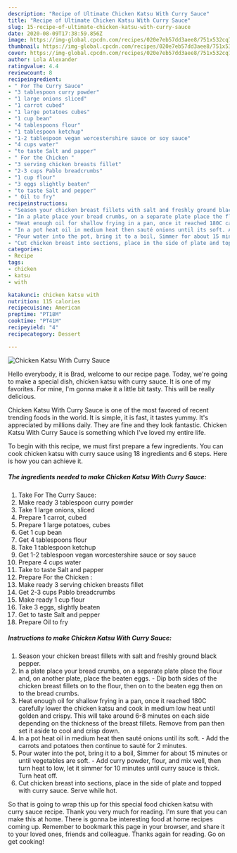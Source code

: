 ```yaml
---
description: "Recipe of Ultimate Chicken Katsu With Curry Sauce"
title: "Recipe of Ultimate Chicken Katsu With Curry Sauce"
slug: 15-recipe-of-ultimate-chicken-katsu-with-curry-sauce
date: 2020-08-09T17:38:59.856Z
image: https://img-global.cpcdn.com/recipes/020e7eb57dd3aee8/751x532cq70/chicken-katsu-with-curry-sauce-recipe-main-photo.jpg
thumbnail: https://img-global.cpcdn.com/recipes/020e7eb57dd3aee8/751x532cq70/chicken-katsu-with-curry-sauce-recipe-main-photo.jpg
cover: https://img-global.cpcdn.com/recipes/020e7eb57dd3aee8/751x532cq70/chicken-katsu-with-curry-sauce-recipe-main-photo.jpg
author: Lola Alexander
ratingvalue: 4.4
reviewcount: 8
recipeingredient:
- " For The Curry Sauce"
- "3 tablespoon curry powder"
- "1 large onions sliced"
- "1 carrot cubed"
- "1 large potatoes cubes"
- "1 cup bean"
- "4 tablespoons flour"
- "1 tablespoon ketchup"
- "1-2 tablespoon vegan worcestershire sauce or soy sauce"
- "4 cups water"
- "to taste Salt and papper"
- " For the Chicken "
- "3 serving chicken breasts fillet"
- "2-3 cups Pablo breadcrumbs"
- "1 cup flour"
- "3 eggs slightly beaten"
- "to taste Salt and pepper"
- " Oil to fry"
recipeinstructions:
- "Season your chicken breast fillets with salt and freshly ground black pepper."
- "In a plate place your bread crumbs, on a separate plate place the flour and, on another plate, place the beaten eggs. Dip both sides of the chicken breast fillets on to the flour, then on to the beaten egg then on to the bread crumbs."
- "Heat enough oil for shallow frying in a pan, once it reached 180C carefully lower the chicken katsu and cook in medium low heat until golden and crispy. This will take around 6-8 minutes on each side depending on the thickness of the breast fillets. Remove from pan then set it aside to cool and crisp down."
- "In a pot heat oil in medium heat then sauté onions until its soft. Add the carrots and potatoes then continue to sauté for 2 minutes."
- "Pour water into the pot, bring it to a boil, Simmer for about 15 minutes or until vegetables are soft. Add curry powder, flour, and mix well, then turn heat to low, let it simmer for 10 minutes until curry sauce is thick. Turn heat off."
- "Cut chicken breast into sections, place in the side of plate and topped with curry sauce. Serve while hot."
categories:
- Recipe
tags:
- chicken
- katsu
- with

katakunci: chicken katsu with 
nutrition: 115 calories
recipecuisine: American
preptime: "PT18M"
cooktime: "PT41M"
recipeyield: "4"
recipecategory: Dessert

---
```



![Chicken Katsu With Curry Sauce](https://img-global.cpcdn.com/recipes/020e7eb57dd3aee8/751x532cq70/chicken-katsu-with-curry-sauce-recipe-main-photo.jpg)

Hello everybody, it is Brad, welcome to our recipe page. Today, we're going to make a special dish, chicken katsu with curry sauce. It is one of my favorites. For mine, I'm gonna make it a little bit tasty. This will be really delicious.

Chicken Katsu With Curry Sauce is one of the most favored of recent trending foods in the world. It is simple, it is fast, it tastes yummy. It's appreciated by millions daily. They are fine and they look fantastic. Chicken Katsu With Curry Sauce is something which I've loved my entire life.




To begin with this recipe, we must first prepare a few ingredients. You can cook chicken katsu with curry sauce using 18 ingredients and 6 steps. Here is how you can achieve it.

<!--inarticleads1-->

##### The ingredients needed to make Chicken Katsu With Curry Sauce:

1. Take  For The Curry Sauce:
1. Make ready 3 tablespoon curry powder
1. Take 1 large onions, sliced
1. Prepare 1 carrot, cubed
1. Prepare 1 large potatoes, cubes
1. Get 1 cup bean
1. Get 4 tablespoons flour
1. Take 1 tablespoon ketchup
1. Get 1-2 tablespoon vegan worcestershire sauce or soy sauce
1. Prepare 4 cups water
1. Take to taste Salt and papper
1. Prepare  For the Chicken :
1. Make ready 3 serving chicken breasts fillet
1. Get 2-3 cups Pablo breadcrumbs
1. Make ready 1 cup flour
1. Take 3 eggs, slightly beaten
1. Get to taste Salt and pepper
1. Prepare  Oil to fry




<!--inarticleads2-->

##### Instructions to make Chicken Katsu With Curry Sauce:

1. Season your chicken breast fillets with salt and freshly ground black pepper.
1. In a plate place your bread crumbs, on a separate plate place the flour and, on another plate, place the beaten eggs. - Dip both sides of the chicken breast fillets on to the flour, then on to the beaten egg then on to the bread crumbs.
1. Heat enough oil for shallow frying in a pan, once it reached 180C carefully lower the chicken katsu and cook in medium low heat until golden and crispy. This will take around 6-8 minutes on each side depending on the thickness of the breast fillets. Remove from pan then set it aside to cool and crisp down.
1. In a pot heat oil in medium heat then sauté onions until its soft. - Add the carrots and potatoes then continue to sauté for 2 minutes.
1. Pour water into the pot, bring it to a boil, Simmer for about 15 minutes or until vegetables are soft. - Add curry powder, flour, and mix well, then turn heat to low, let it simmer for 10 minutes until curry sauce is thick. Turn heat off.
1. Cut chicken breast into sections, place in the side of plate and topped with curry sauce. Serve while hot.




So that is going to wrap this up for this special food chicken katsu with curry sauce recipe. Thank you very much for reading. I'm sure that you can make this at home. There is gonna be interesting food at home recipes coming up. Remember to bookmark this page in your browser, and share it to your loved ones, friends and colleague. Thanks again for reading. Go on get cooking!
